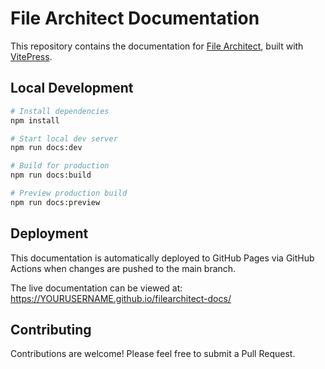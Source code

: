 # File Architect Documentation

This repository contains the documentation for [File Architect](https://filearchitect.com), built with [VitePress](https://vitepress.dev/).

## Local Development

```bash
# Install dependencies
npm install

# Start local dev server
npm run docs:dev

# Build for production
npm run docs:build

# Preview production build
npm run docs:preview
```

## Deployment

This documentation is automatically deployed to GitHub Pages via GitHub Actions when changes are pushed to the main branch.

The live documentation can be viewed at: https://YOURUSERNAME.github.io/filearchitect-docs/

## Contributing

Contributions are welcome! Please feel free to submit a Pull Request.
